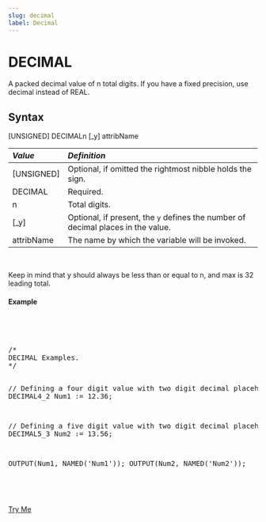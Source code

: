 ```yaml
---
slug: decimal
label: Decimal
---
```


# DECIMAL

A packed decimal value of n total digits. If you have a fixed precision, use decimal instead of REAL.

## Syntax

<EclCode>
[UNSIGNED] DECIMALn [_y]  attribName
<EclCode>

| _Value_    | _Definition_                                                                     |
| :--------- | :------------------------------------------------------------------------------- |
| [UNSIGNED] | Optional, if omitted the rightmost nibble holds the sign.                        |
| DECIMAL    | Required.                                                                        |
| n          | Total digits.                                                                    |
| [_y]       | Optional, if present, the `y` defines the number of decimal places in the value. |
| attribName | The name by which the variable will be invoked.                                  |

<br>

Keep in mind that y should always be less than or equal to n, and max is 32 leading total.

#### Example

<br>
<pre id = 'DecimalExp_1'>

<EclCode>
/*
DECIMAL Examples.
*/

// Defining a four digit value with two digit decimal placeholder.
DECIMAL4_2 Num1 := 12.36;

// Defining a five digit value with two digit decimal placeholder.
DECIMAL5_3 Num2 := 13.56;

OUTPUT(Num1, NAMED('Num1'));
OUTPUT(Num2, NAMED('Num2'));

<EclCode>

</pre>
<a className="trybutton" href="javascript:OpenECLEditor(['DecimalExp_1'])"> Try Me </a>

</br>
</br>
<EclCode>
